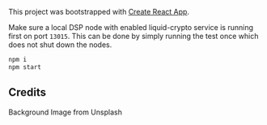 This project was bootstrapped with [Create React App](https://github.com/facebook/create-react-app).

Make sure a local DSP node with enabled liquid-crypto service is running first on port `13015`.
This can be done by simply running the test once which does not shut down the nodes.

```bash
npm i
npm start
```

## Credits

Background Image from Unsplash
